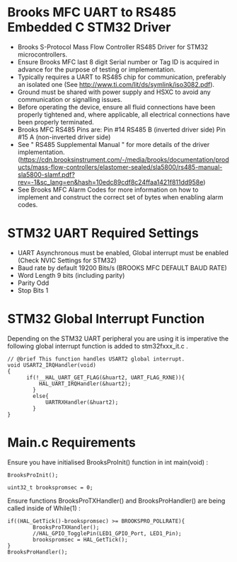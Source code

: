 # Brooks MFC UART to RS485 Embedded C STM32 Driver
- Brooks S-Protocol Mass Flow Controller RS485 Driver for STM32 microcontrollers. 
- Ensure Brooks MFC last 8 digit Serial number or Tag ID is acquired in advance for the purpose of testing or implementation.
- Typically requires a UART to RS485 chip for communication, preferably an isolated one (See http://www.ti.com/lit/ds/symlink/iso3082.pdf).
- Ground must be shared with power supply and HSXC to avoid any communication or signalling issues.
- Before operating the device, ensure all fluid connections have been properly tightened and, where applicable, all electrical connections have been properly terminated.
- Brooks MFC RS485 Pins are: Pin #14 RS485 B (inverted driver side) Pin #15  A (non-inverted driver side)
- See " RS485 Supplemental Manual " for more details of the driver implementation. (https://cdn.brooksinstrument.com/-/media/brooks/documentation/products/mass-flow-controllers/elastomer-sealed/sla5800/rs485-manual-sla5800-slamf.pdf?rev=-1&sc_lang=en&hash=10edc89cdf8c24ffaa1421f811dd958e)
- See Brooks MFC Alarm Codes for more information on how to implement and construct the correct set of bytes when enabling alarm codes.

# STM32 UART Required Settings
- UART Asynchronous must be enabled, Global interrupt must be enabled (Check NVIC Settings for STM32)
- Baud rate by default 19200 Bits/s (BROOKS MFC DEFAULT BAUD RATE)
- Word Length 9 bits (including parity)
- Parity Odd
- Stop Bits 1

# STM32 Global Interrupt Function
Depending on the STM32 UART peripheral you are using it is imperative the following global interrupt function is added to stm32fxxx_it.c . 
	
 	// @brief This function handles USART2 global interrupt.
	void USART2_IRQHandler(void)
	{
		  if(!__HAL_UART_GET_FLAG(&huart2, UART_FLAG_RXNE)){
			  HAL_UART_IRQHandler(&huart2);
			}
			else{
				UARTRXHandler(&huart2);
			}
	}

	
# Main.c Requirements

Ensure you have initialised BrooksProInit() function in int main(void) :

	BrooksProInit();
 
 	uint32_t brookspromsec = 0;

Ensure functions BrooksProTXHandler() and BrooksProHandler() are being called inside of While(1) :

	if((HAL_GetTick()-brookspromsec) >= BROOKSPRO_POLLRATE){
			BrooksProTXHandler();
			//HAL_GPIO_TogglePin(LED1_GPIO_Port, LED1_Pin);
			brookspromsec = HAL_GetTick();
	}
	BrooksProHandler();
